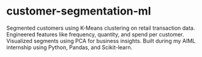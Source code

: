 # customer-segmentation-ml
Segmented customers using K-Means clustering on retail transaction data. Engineered features like frequency, quantity, and spend per customer. Visualized segments using PCA for business insights. Built during my AIML internship using Python, Pandas, and Scikit-learn.
